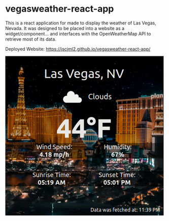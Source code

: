 # vegasweather-react-app

This is a react application for made to display the weather of Las Vegas, Nevada. It was designed to be placed into a website as a widget/component... and interfaces with the OpenWeatherMap API to retrieve most of its data.

Deployed Website: https://jscjml2.github.io/vegasweather-react-app/

![alt text](./docs/picture.png)
